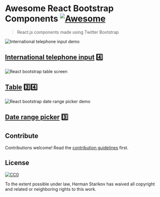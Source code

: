 # Awesome React Bootstrap Components [![Awesome](https://cdn.rawgit.com/sindresorhus/awesome/d7305f38d29fed78fa85652e3a63e154dd8e8829/media/badge.svg)](https://github.com/sindresorhus/awesome)

> React.js components made using Twitter Bootstrap

![International telephone input demo](https://github.com/theslip/react-bootstrap-intl-tel-input/raw/master/src/demo.gif)

[International telephone input](https://github.com/theslip/react-bootstrap-intl-tel-input) 4️⃣
---

![React bootstrap table screen](https://camo.githubusercontent.com/9cff213848aba00fca5ce1c6a316d036bbd00042/687474703a2f2f692e696d6775722e636f6d2f4f7631774d73652e706e67)

[Table](https://github.com/AllenFang/react-bootstrap-table) 3️⃣4️⃣
---


![React bootstrap date range picker demo](https://media.giphy.com/media/3ohs81CDOQkeGT7FN6/giphy.gif)

[Date range picker](https://github.com/skratchdot/react-bootstrap-daterangepicker) 3️⃣
---

## Contribute

Contributions welcome! Read the [contribution guidelines](contributing.md) first.


## License

[![CC0](http://mirrors.creativecommons.org/presskit/buttons/88x31/svg/cc-zero.svg)](http://creativecommons.org/publicdomain/zero/1.0)

To the extent possible under law, Herman Starikov has waived all copyright and
related or neighboring rights to this work.
